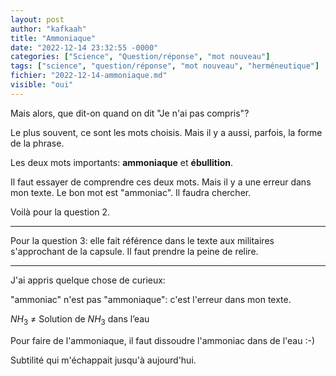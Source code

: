 ```yaml
---
layout: post
author: "kafkaah"
title: "Ammoniaque"
date: "2022-12-14 23:32:55 -0000"
categories: ["Science", "Question/réponse", "mot nouveau"]
tags: ["science", "question/réponse", "mot nouveau", "herméneutique"]
fichier: "2022-12-14-ammoniaque.md"
visible: "oui"
---
```


Mais alors, que dit-on quand on dit "Je n'ai pas compris"?

Le plus souvent, ce sont les mots choisis.  Mais il y a aussi, parfois, la forme de la phrase.

Les deux mots importants: **ammoniaque** et **ébullition**.

Il faut essayer de comprendre ces deux mots.  Mais il y a une erreur dans mon texte.  Le bon mot est "ammoniac".  Il faudra chercher.

Voilà pour la question 2.

---

Pour la question 3: elle fait référence dans le texte aux militaires s'approchant de la capsule.  Il faut prendre la peine de relire.

---

J'ai appris quelque chose de curieux:

"ammoniac" n'est pas "ammoniaque": c'est l'erreur dans mon texte.

$NH_3 \text{ ≠ Solution de } NH_3 \text{ dans l'eau }$

Pour faire de l'ammoniaque, il faut dissoudre l'ammoniac dans de l'eau :-)

Subtilité qui m'échappait jusqu'à aujourd'hui.

